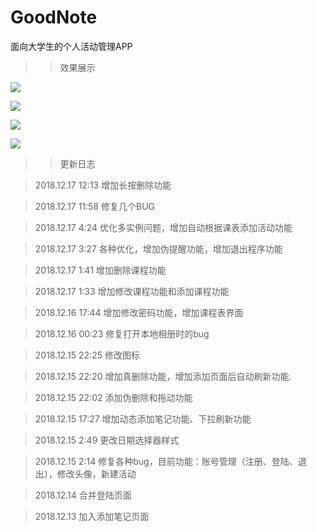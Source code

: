 # GoodNote
面向大学生的个人活动管理APP
>> 效果展示

![](https://github.com/learningNicolas/MarkdownImageRepertory/blob/master/image/goodnote-1.jpg?raw=true)

![](https://github.com/learningNicolas/MarkdownImageRepertory/blob/master/image/goodnote-2.jpg?raw=true)

![](https://github.com/learningNicolas/MarkdownImageRepertory/blob/master/image/goodnote-3.jpg?raw=true)

![](https://github.com/learningNicolas/MarkdownImageRepertory/blob/master/image/goodnote-4.jpg?raw=true)


>> 更新日志

> 2018.12.17 12:13 增加长按删除功能

> 2018.12.17 11:58 修复几个BUG

> 2018.12.17 4:24  优化多实例问题，增加自动根据课表添加活动功能

> 2018.12.17 3:27  各种优化，增加伪提醒功能，增加退出程序功能

> 2018.12.17 1:41  增加删除课程功能

> 2018.12.17 1:33  增加修改课程功能和添加课程功能

> 2018.12.16 17:44 增加修改密码功能，增加课程表界面

> 2018.12.16 00:23 修复打开本地相册时的bug

> 2018.12.15 22:25 修改图标

> 2018.12.15 22:20 增加真删除功能，增加添加页面后自动刷新功能.

> 2018.12.15 22:02 添加伪删除和拖动功能

> 2018.12.15 17:27 增加动态添加笔记功能、下拉刷新功能

> 2018.12.15 2:49 更改日期选择器样式

> 2018.12.15 2:14 修复各种bug，目前功能：账号管理（注册、登陆、退出），修改头像，新建活动

> 2018.12.14 合并登陆页面

> 2018.12.13 加入添加笔记页面
